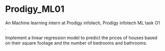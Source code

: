 # Prodigy_ML01
An Machine learning intern at Prodigy infotech, Prodigy infotech ML task O1 .

Implement a linear regression model to predict the prices of houses based on their square footage and the number of bedrooms and bathrooms.
